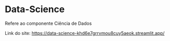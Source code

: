 # Data-Science
Refere ao componente Ciência de Dados

Link do site: https://data-science-khd6e7grrvmou8cuy5aeok.streamlit.app/
